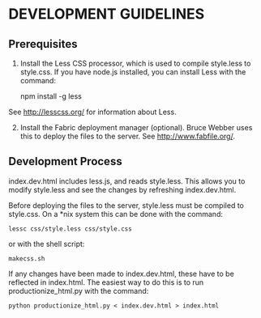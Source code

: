 DEVELOPMENT GUIDELINES
======================

Prerequisites
-------------

1) Install the Less CSS processor, which is used to compile style.less to
style.css. If you have node.js installed, you can install Less with the
command:

    npm install -g less

See http://lesscss.org/ for information about Less.

2) Install the Fabric deployment manager (optional). Bruce Webber uses this
to deploy the files to the server. See http://www.fabfile.org/.

Development Process
-------------------

index.dev.html includes less.js, and reads style.less. This allows you to
modify style.less and see the changes by refreshing index.dev.html.

Before deploying the files to the server, style.less must be compiled to
style.css. On a *nix system this can be done with the command:

    lessc css/style.less css/style.css

or with the shell script:

    makecss.sh

If any changes have been made to index.dev.html, these have to be reflected in
index.html. The easiest way to do this is to run productionize_html.py with
the command:

    python productionize_html.py < index.dev.html > index.html
